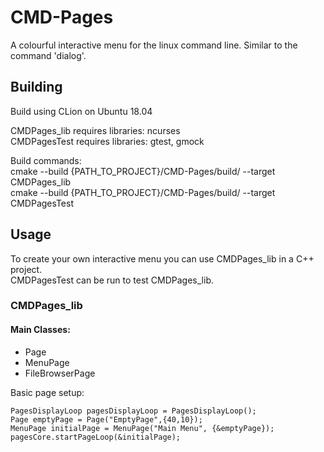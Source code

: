 # CMD-Pages
A colourful interactive menu for the linux command line. Similar to the command 'dialog'.

## Building
Build using CLion on Ubuntu 18.04

CMDPages_lib requires libraries: ncurses \
CMDPagesTest requires libraries: gtest, gmock

Build commands: \
cmake --build {PATH_TO_PROJECT}/CMD-Pages/build/ --target CMDPages_lib  \
cmake --build {PATH_TO_PROJECT}/CMD-Pages/build/ --target CMDPagesTest

## Usage
To create your own interactive menu you can use CMDPages_lib in a C++ project. \
CMDPagesTest can be run to test CMDPages_lib.

### CMDPages_lib
#### Main Classes:

- Page
- MenuPage
- FileBrowserPage

Basic page setup:  

    PagesDisplayLoop pagesDisplayLoop = PagesDisplayLoop();
    Page emptyPage = Page("EmptyPage",{40,10});
    MenuPage initialPage = MenuPage("Main Menu", {&emptyPage});
    pagesCore.startPageLoop(&initialPage);
